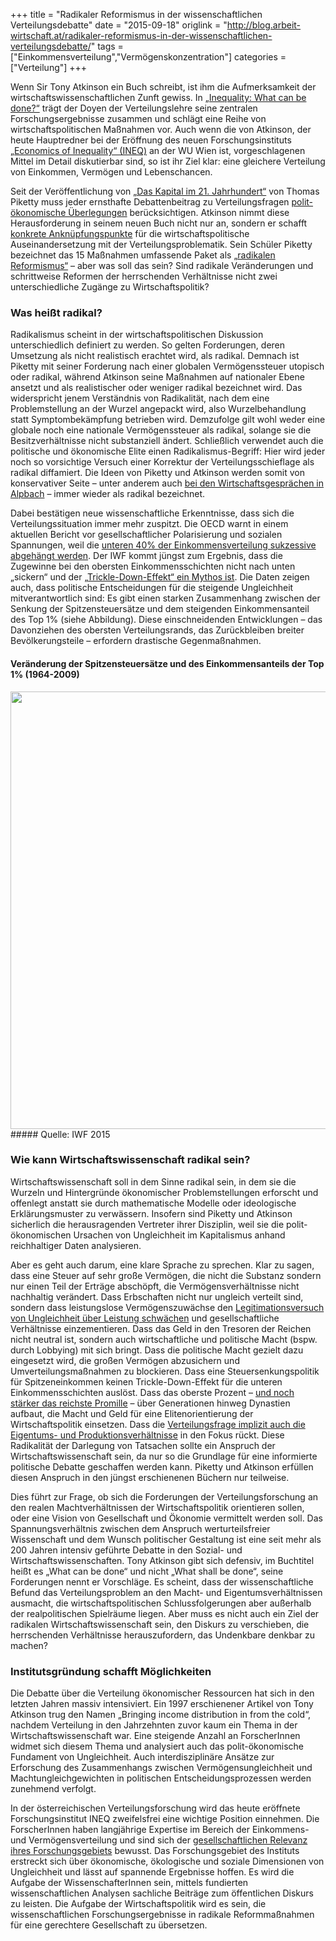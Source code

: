 +++
title = "Radikaler Reformismus in der wissenschaftlichen Verteilungsdebatte"
date = "2015-09-18"
origlink = "http://blog.arbeit-wirtschaft.at/radikaler-reformismus-in-der-wissenschaftlichen-verteilungsdebatte/"
tags = ["Einkommensverteilung","Vermögenskonzentration"]
categories = ["Verteilung"]
+++

Wenn Sir Tony Atkinson ein Buch schreibt, ist ihm die Aufmerksamkeit der wirtschaftswissenschaftlichen Zunft gewiss. In [„Inequality: What can be done?“](http://www.hup.harvard.edu/catalog.php?isbn=9780674504769) trägt der Doyen der Verteilungslehre seine zentralen Forschungsergebnisse zusammen und schlägt eine Reihe von wirtschaftspolitischen Maßnahmen vor. Auch wenn die von Atkinson, der heute Hauptredner bei der Eröffnung des neuen Forschungsinstituts [„Economics of Inequality“ (INEQ)](http://www.wu.ac.at/ineq/) an der WU Wien ist, vorgeschlagenen Mittel im Detail diskutierbar sind, so ist ihr Ziel klar: eine gleichere Verteilung von Einkommen, Vermögen und Lebenschancen.
<!--more-->

Seit der Veröffentlichung von [„Das Kapital im 21. Jahrhundert“](http://www.besserewelt.at/das-kapital-21-jahrhundert) von Thomas Piketty muss jeder ernsthafte Debattenbeitrag zu Verteilungsfragen [polit-ökonomische Überlegungen](http://wug.akwien.at/WUG_Archiv/2014_40_2/2014_40_2_0329.pdf) berücksichtigen. Atkinson nimmt diese Herausforderung in seinem neuen Buch nicht nur an, sondern er schafft [konkrete Anknüpfungspunkte](http://www.tony-atkinson.com/the-15-proposals-from-tony-atkinsons-inequality-what-can-be-done/) für die wirtschaftspolitische Auseinandersetzung mit der Verteilungsproblematik. Sein Schüler Piketty bezeichnet das 15 Maßnahmen umfassende Paket als [„radikalen Reformismus“](http://www.nybooks.com/articles/archives/2015/jun/25/practical-vision-more-equal-society/) – aber was soll das sein? Sind radikale Veränderungen und schrittweise Reformen der herrschenden Verhältnisse nicht zwei unterschiedliche Zugänge zu Wirtschaftspolitik?

### Was heißt radikal?

Radikalismus scheint in der wirtschaftspolitischen Diskussion unterschiedlich definiert zu werden. So gelten Forderungen, deren Umsetzung als nicht realistisch erachtet wird, als radikal. Demnach ist Piketty mit seiner Forderung nach einer globalen Vermögenssteuer utopisch oder radikal, während Atkinson seine Maßnahmen auf nationaler Ebene ansetzt und als realistischer oder weniger radikal bezeichnet wird. Das widerspricht jenem Verständnis von Radikalität, nach dem eine Problemstellung an der Wurzel angepackt wird, also Wurzelbehandlung statt Symptombekämpfung betrieben wird. Demzufolge gilt wohl weder eine globale noch eine nationale Vermögenssteuer als radikal, solange sie die Besitzverhältnisse nicht substanziell ändert. Schließlich verwendet auch die politische und ökonomische Elite einen Radikalismus-Begriff: Hier wird jeder noch so vorsichtige Versuch einer Korrektur der Verteilungsschieflage als radikal diffamiert. Die Ideen von Piketty und Atkinson werden somit von konservativer Seite – unter anderem auch [bei den Wirtschaftsgesprächen in Alpbach](http://blog.arbeit-wirtschaft.at/forum-alpbach-2015-ungleichheit/) – immer wieder als radikal bezeichnet.

Dabei bestätigen neue wissenschaftliche Erkenntnisse, dass sich die Verteilungssituation immer mehr zuspitzt. Die OECD warnt in einem aktuellen Bericht vor gesellschaftlicher Polarisierung und sozialen Spannungen, weil die [unteren 40% der Einkommensverteilung sukzessive abgehängt werden](http://www.oecd.org/social/in-it-together-why-less-inequality-benefits-all-9789264235120-en.htm). Der IWF kommt jüngst zum Ergebnis, dass die Zugewinne bei den obersten Einkommensschichten nicht nach unten „sickern“ und der [„Trickle-Down-Effekt“ ein Mythos ist](http://www.imf.org/external/pubs/ft/sdn/2015/sdn1513.pdf). Die Daten zeigen auch, dass politische Entscheidungen für die steigende Ungleichheit mitverantwortlich sind: Es gibt einen starken Zusammenhang zwischen der Senkung der Spitzensteuersätze und dem steigenden Einkommensanteil des Top 1% (siehe Abbildung). Diese einschneidenden Entwicklungen – das Davonziehen des obersten Verteilungsrands, das Zurückbleiben breiter Bevölkerungsteile – erfordern drastische Gegenmaßnahmen.

#### Veränderung der Spitzensteuersätze und des Einkommensanteils der Top 1% (1964-2009)
<center><img src="/img/blog/Blog_Atkinson_INEQ.jpg" style="width: 700px;"></center>
##### Quelle: IWF 2015

### Wie kann Wirtschaftswissenschaft radikal sein?

Wirtschaftswissenschaft soll in dem Sinne radikal sein, in dem sie die Wurzeln und Hintergründe ökonomischer Problemstellungen erforscht und offenlegt anstatt sie durch mathematische Modelle oder ideologische Erklärungsmuster zu verwässern. Insofern sind Piketty und Atkinson sicherlich die herausragenden Vertreter ihrer Disziplin, weil sie die polit-ökonomischen Ursachen von Ungleichheit im Kapitalismus anhand reichhaltiger Daten analysieren.

Aber es geht auch darum, eine klare Sprache zu sprechen. Klar zu sagen, dass eine Steuer auf sehr große Vermögen, die nicht die Substanz sondern nur einen Teil der Erträge abschöpft, die Vermögensverhältnisse nicht nachhaltig verändert. Dass Erbschaften nicht nur ungleich verteilt sind, sondern dass leistungslose Vermögenszuwächse den [Legitimationsversuch von Ungleichheit über Leistung schwächen](http://wug.akwien.at/WUG_Archiv/2014_40_3/2014_40_3_0495.pdf) und gesellschaftliche Verhältnisse einzementieren. Dass das Geld in den Tresoren der Reichen nicht neutral ist, sondern auch wirtschaftliche und politische Macht (bspw. durch Lobbying) mit sich bringt. Dass die politische Macht gezielt dazu eingesetzt wird, die großen Vermögen abzusichern und Umverteilungsmaßnahmen zu blockieren. Dass eine Steuersenkungspolitik für Spitzeneinkommen keinen Trickle-Down-Effekt für die unteren Einkommensschichten auslöst. Dass das oberste Prozent – [und noch stärker das reichste Promille](http://blog.arbeit-wirtschaft.at/ein-promille-gesellschaft/) – über Generationen hinweg Dynastien aufbaut, die Macht und Geld für eine Elitenorientierung der Wirtschaftspolitik einsetzen. Dass die [Verteilungsfrage implizit auch die Eigentums- und Produktionsverhältnisse](http://www.beigewum.at/2015/09/der-kurswechsel-2-2015-ist-erschienen/) in den Fokus rückt. Diese Radikalität der Darlegung von Tatsachen sollte ein Anspruch der Wirtschaftswissenschaft sein, da nur so die Grundlage für eine informierte politische Debatte geschaffen werden kann. Piketty und Atkinson erfüllen diesen Anspruch in den jüngst erschienenen Büchern nur teilweise.

Dies führt zur Frage, ob sich die Forderungen der Verteilungsforschung an den realen Machtverhältnissen der Wirtschaftspolitik orientieren sollen, oder eine Vision von Gesellschaft und Ökonomie vermittelt werden soll. Das Spannungsverhältnis zwischen dem Anspruch werturteilsfreier Wissenschaft und dem Wunsch politischer Gestaltung ist eine seit mehr als 200 Jahren intensiv geführte Debatte in den Sozial- und Wirtschaftswissenschaften. Tony Atkinson gibt sich defensiv, im Buchtitel heißt es „What can be done“ und nicht „What shall be done“, seine Forderungen nennt er Vorschläge. Es scheint, dass der wissenschaftliche Befund das Verteilungsproblem an den Macht- und Eigentumsverhältnissen ausmacht, die wirtschaftspolitischen Schlussfolgerungen aber außerhalb der realpolitischen Spielräume liegen. Aber muss es nicht auch ein Ziel der radikalen Wirtschaftswissenschaft sein, den Diskurs zu verschieben, die herrschenden Verhältnisse herauszufordern, das Undenkbare denkbar zu machen?

### Institutsgründung schafft Möglichkeiten

Die Debatte über die Verteilung ökonomischer Ressourcen hat sich in den letzten Jahren massiv intensiviert. Ein 1997 erschienener Artikel von Tony Atkinson trug den Namen „Bringing income distribution in from the cold“, nachdem Verteilung in den Jahrzehnten zuvor kaum ein Thema in der Wirtschaftswissenschaft war. Eine steigende Anzahl an ForscherInnen widmet sich diesem Thema und analysiert auch das polit-ökonomische Fundament von Ungleichheit. Auch interdisziplinäre Ansätze zur Erforschung des Zusammenhangs zwischen Vermögensungleichheit und Machtungleichgewichten in politischen Entscheidungsprozessen werden zunehmend verfolgt.

In der österreichischen Verteilungsforschung wird das heute eröffnete Forschungsinstitut INEQ zweifelsfrei eine wichtige Position einnehmen. Die ForscherInnen haben langjährige Expertise im Bereich der Einkommens- und Vermögensverteilung und sind sich der [gesellschaftlichen Relevanz ihres Forschungsgebiets](http://www.wienerzeitung.at/nachrichten/wien/stadtleben/774392_Wenn-die-Mittelschicht-verarmt.html) bewusst. Das Forschungsgebiet des Instituts erstreckt sich über ökonomische, ökologische und soziale Dimensionen von Ungleichheit und lässt auf spannende Ergebnisse hoffen. Es wird die Aufgabe der WissenschafterInnen sein, mittels fundierten wissenschaftlichen Analysen sachliche Beiträge zum öffentlichen Diskurs zu leisten. Die Aufgabe der Wirtschaftspolitik wird es sein, die wissenschaftlichen Forschungsergebnisse in radikale Reformmaßnahmen für eine gerechtere Gesellschaft zu übersetzen.
